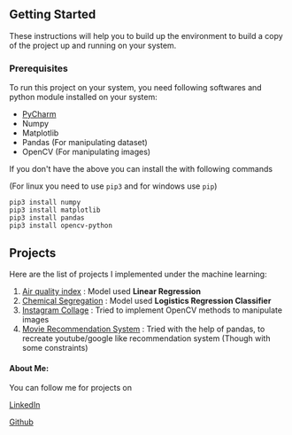 ## Getting Started

These instructions will help you to build up the environment to build a copy of the project up and running on your system.

### Prerequisites
To run this project on your system, you need following softwares and python module installed on your system:

* [PyCharm](https://www.jetbrains.com/pycharm/)
* Numpy
* Matplotlib
* Pandas (For manipulating dataset)
* OpenCV (For manipulating images)
 
If you don't have the above you can install the with following commands 

(For linux you need to use `pip3` and for windows use `pip`)
```
pip3 install numpy
pip3 install matplotlib
pip3 install pandas
pip3 install opencv-python
```

## Projects
Here are the list of projects I implemented  under the machine learning:
1. [Air quality index](Air%20quality%20index/) : Model used **Linear Regression**
2. [Chemical Segregation](Chemical%20Segregation/) : Model used **Logistics Regression Classifier**
3. [Instagram Collage](Instagram%20Collage/) : Tried to implement OpenCV methods to manipulate images
4. [Movie Recommendation System](Movie%20Recommendation%20System/) : Tried with the help of pandas, to recreate
youtube/google like recommendation system (Though with some constraints)

#### About Me:
You can follow me for projects on

[LinkedIn](https://www.linkedin.com/in/anupam-usp-iiitnr/)

[Github](https://github.com/Anupam-USP)

